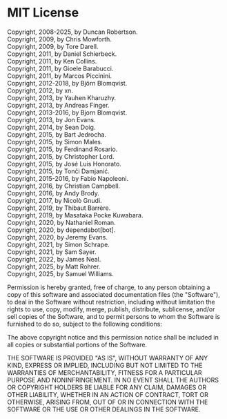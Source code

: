 # MIT License

Copyright, 2008-2025, by Duncan Robertson.  
Copyright, 2009, by Chris Mowforth.  
Copyright, 2009, by Tore Darell.  
Copyright, 2011, by Daniel Schierbeck.  
Copyright, 2011, by Ken Collins.  
Copyright, 2011, by Gioele Barabucci.  
Copyright, 2011, by Marcos Piccinini.  
Copyright, 2012-2018, by Björn Blomqvist.  
Copyright, 2012, by xn.  
Copyright, 2013, by Yauhen Kharuzhy.  
Copyright, 2013, by Andreas Finger.  
Copyright, 2013-2016, by Bjorn Blomqvist.  
Copyright, 2013, by Jon Evans.  
Copyright, 2014, by Sean Doig.  
Copyright, 2015, by Bart Jedrocha.  
Copyright, 2015, by Simon Males.  
Copyright, 2015, by Ferdinand Rosario.  
Copyright, 2015, by Christopher Lord.  
Copyright, 2015, by José Luis Honorato.  
Copyright, 2015, by Tonči Damjanić.  
Copyright, 2015-2016, by Fabio Napoleoni.  
Copyright, 2016, by Christian Campbell.  
Copyright, 2016, by Andy Brody.  
Copyright, 2017, by Nicolò Gnudi.  
Copyright, 2019, by Thibaut Barrère.  
Copyright, 2019, by Masataka Pocke Kuwabara.  
Copyright, 2020, by Nathaniel Roman.  
Copyright, 2020, by dependabot[bot].  
Copyright, 2020, by Jeremy Evans.  
Copyright, 2021, by Simon Schrape.  
Copyright, 2021, by Sam Sayer.  
Copyright, 2022, by James Neal.  
Copyright, 2025, by Matt Rohrer.  
Copyright, 2025, by Samuel Williams.  

Permission is hereby granted, free of charge, to any person obtaining a copy
of this software and associated documentation files (the "Software"), to deal
in the Software without restriction, including without limitation the rights
to use, copy, modify, merge, publish, distribute, sublicense, and/or sell
copies of the Software, and to permit persons to whom the Software is
furnished to do so, subject to the following conditions:

The above copyright notice and this permission notice shall be included in all
copies or substantial portions of the Software.

THE SOFTWARE IS PROVIDED "AS IS", WITHOUT WARRANTY OF ANY KIND, EXPRESS OR
IMPLIED, INCLUDING BUT NOT LIMITED TO THE WARRANTIES OF MERCHANTABILITY,
FITNESS FOR A PARTICULAR PURPOSE AND NONINFRINGEMENT. IN NO EVENT SHALL THE
AUTHORS OR COPYRIGHT HOLDERS BE LIABLE FOR ANY CLAIM, DAMAGES OR OTHER
LIABILITY, WHETHER IN AN ACTION OF CONTRACT, TORT OR OTHERWISE, ARISING FROM,
OUT OF OR IN CONNECTION WITH THE SOFTWARE OR THE USE OR OTHER DEALINGS IN THE
SOFTWARE.
